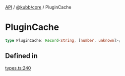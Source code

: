 [API](../../../packages.md) / [@kubb/core](../index.md) / PluginCache

# PluginCache

```ts
type PluginCache: Record<string, [number, unknown]>;
```

## Defined in

[types.ts:240](https://github.com/kubb-project/kubb/blob/ff80665146ae086e044807d0072fda660e72e1fd/packages/core/src/types.ts#L240)
